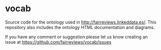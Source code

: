 # vocab
Source code for the ontology used in http://fairreviews.linkeddata.es/. This repository also includes the ontology HTML documentation and diagrams.


If you have any comment or suggestion please let us know creating an issue at https://github.com/fairreviews/vocab/issues
